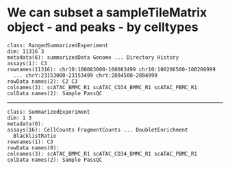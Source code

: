 # We can subset a sampleTileMatrix object - and peaks - by celltypes

    class: RangedSummarizedExperiment 
    dim: 11316 3 
    metadata(6): summarizedData Genome ... Directory History
    assays(1): C3
    rownames(11316): chr10:100083000-100083499 chr10:100206500-100206999
      ... chrY:23153000-23153499 chrY:2884500-2884999
    rowData names(2): C2 C3
    colnames(3): scATAC_BMMC_R1 scATAC_CD34_BMMC_R1 scATAC_PBMC_R1
    colData names(2): Sample PassQC

---

    class: SummarizedExperiment 
    dim: 1 3 
    metadata(0):
    assays(16): CellCounts FragmentCounts ... DoubletEnrichment
      BlacklistRatio
    rownames(1): C3
    rowData names(0):
    colnames(3): scATAC_BMMC_R1 scATAC_CD34_BMMC_R1 scATAC_PBMC_R1
    colData names(2): Sample PassQC

